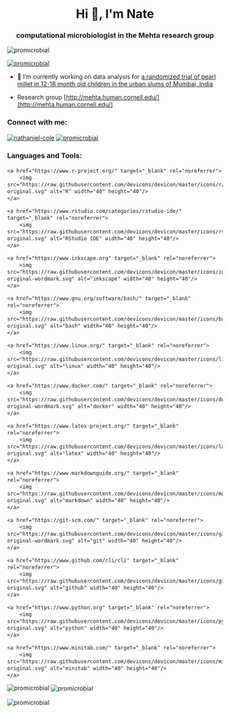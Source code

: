 <h1 align="center">Hi 👋, I'm Nate</h1>
<h3 align="center">computational microbiologist in the Mehta research group</h3>

<p align="left"> <img src="https://komarev.com/ghpvc/?username=promicrobial&label=Profile%20views&color=0e75b6&style=flat" alt="promicrobial" /> </p>

<p align="left"> <a href="https://github.com/ryo-ma/github-profile-trophy"><img src="https://github-profile-trophy.vercel.app/?username=promicrobial" alt="promicrobial" /></a> </p>

- 🔭 I’m currently working on data analysis for [a randomized trial of pearl millet in 12-18 month old children in the urban slums of Mumbai, India](https://clinicaltrials.gov/ct2/show/NCT02233764)

- Research group [http://mehta.human.cornell.edu/](http://mehta.human.cornell.edu/)

<h3 align="left">Connect with me:</h3>
<p align="left">
<a href="https://linkedin.com/in/nathaniel-cole" target="blank"><img align="center" src="https://raw.githubusercontent.com/rahuldkjain/github-profile-readme-generator/master/src/images/icons/Social/linked-in-alt.svg" alt="nathaniel-cole" height="30" width="40" /></a>
<a href="https://stackoverflow.com/users/promicrobial" target="blank"><img align="center" src="https://raw.githubusercontent.com/rahuldkjain/github-profile-readme-generator/master/src/images/icons/Social/stack-overflow.svg" alt="promicrobial" height="30" width="40" /></a>
</p>

<h3 align="left">Languages and Tools:</h3>
<p align="left"> 

<!-- R -->
	<a href="https://www.r-project.org/" target="_blank" rel="noreferrer"> 
		<img src="https://raw.githubusercontent.com/devicons/devicon/master/icons/r/r-original.svg" alt="R" width="40" height="40"/> 
	</a> 

<!-- Rstudio -->
	<a href="https://www.rstudio.com/categories/rstudio-ide/" target="_blank" rel="noreferrer"> 
		<img src="https://raw.githubusercontent.com/devicons/devicon/master/icons/rstudio/rstudio-original.svg" alt="RStudio IDE" width="40" height="40"/>
	</a> 

<!-- inkscape -->
	<a href="https://www.inkscape.org" target="_blank" rel="noreferrer"> 
		<img src="https://raw.githubusercontent.com/devicons/devicon/master/icons/inkscape/inkscape-original-wordmark.svg" alt="inkscape" width="40" height="40"/> 
	</a> 

<!-- bash -->
	<a href="https://www.gnu.org/software/bash/" target="_blank" rel="noreferrer"> 
		<img src="https://raw.githubusercontent.com/devicons/devicon/master/icons/bash/bash-original.svg" alt="bash" width="40" height="40"/> 
	</a> 

<!-- linux -->
	<a href="https://www.linux.org/" target="_blank" rel="noreferrer"> 
		<img src="https://raw.githubusercontent.com/devicons/devicon/master/icons/linux/linux-original.svg" alt="linux" width="40" height="40"/> 
	</a> 

<!-- Docker -->
	<a href="https://www.docker.com/" target="_blank" rel="noreferrer"> 
		<img src="https://raw.githubusercontent.com/devicons/devicon/master/icons/docker/docker-original-wordmark.svg" alt="docker" width="40" height="40"/> 
	</a>

<!-- latex -->
	<a href="https://www.latex-project.org/" target="_blank" rel="noreferrer"> 
		<img src="https://raw.githubusercontent.com/devicons/devicon/master/icons/latex/latex-original.svg" alt="latex" width="40" height="40"/> 
	</a> 

<!-- markdown -->
	<a href="https://www.markdownguide.org/" target="_blank" rel="noreferrer"> 
		<img src="https://raw.githubusercontent.com/devicons/devicon/master/icons/markdown/markdown-original.svg" alt="markdown" width="40" height="40"/> 
	</a> 	

<!-- git -->
	<a href="https://git-scm.com/" target="_blank" rel="noreferrer"> 
		<img src="https://raw.githubusercontent.com/devicons/devicon/master/icons/git/git-original-wordmark.svg" alt="git" width="40" height="40"/> 
	</a>

<!-- github -->
	<a href="https://www.github.com/cli/cli" target="_blank" rel="noreferrer"> 
		<img src="https://raw.githubusercontent.com/devicons/devicon/master/icons/github/github-original.svg" alt="github" width="40" height="40"/> 
	</a> 

<!-- python -->
	<a href="https://www.python.org" target="_blank" rel="noreferrer"> 
		<img src="https://raw.githubusercontent.com/devicons/devicon/master/icons/python/python-original.svg" alt="python" width="40" height="40"/> 
	</a> 

<!-- minitab -->
	<a href="https://www.minitab.com/" target="_blank" rel="noreferrer"> 
		<img src="https://raw.githubusercontent.com/devicons/devicon/master/icons/minitab/minitab-original.svg" alt="minitab" width="40" height="40"/> 
	</a> 



</p>

<p><img align="left" src="https://github-readme-stats.vercel.app/api/top-langs?username=promicrobial&show_icons=true&locale=en&layout=compact" alt="promicrobial" /></p>

<p>&nbsp;<img align="center" src="https://github-readme-stats.vercel.app/api?username=promicrobial&show_icons=true&theme=cobalt&locale=en" alt="promicrobial" /></p>

<p><img align="center" src="https://github-readme-streak-stats.herokuapp.com/?user=promicrobial&" alt="promicrobial" /></p>
